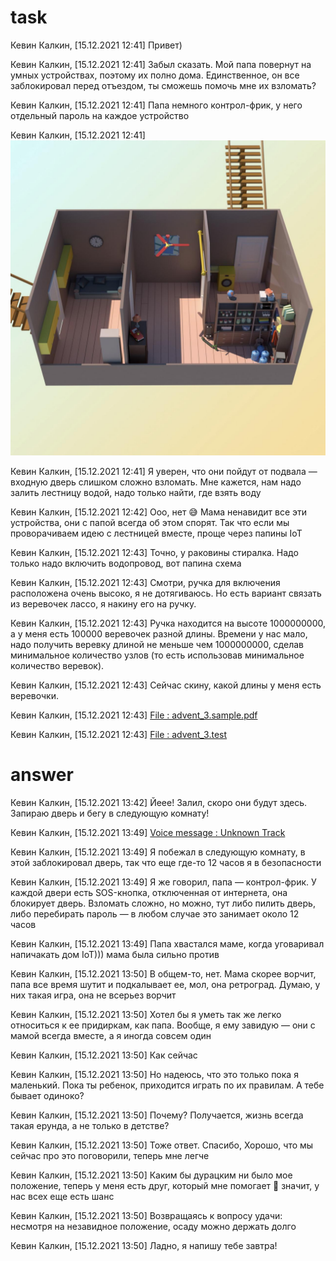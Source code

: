 # task
Кевин Калкин, [15.12.2021 12:41]
Привет)

Кевин Калкин, [15.12.2021 12:41]
Забыл сказать. Мой папа повернут на умных устройствах, поэтому их полно дома.
Единственное, он все заблокировал перед отъездом, ты сможешь помочь мне их взломать?

Кевин Калкин, [15.12.2021 12:41]
Папа немного контрол-фрик, у него отдельный пароль на каждое устройство

Кевин Калкин, [15.12.2021 12:41]
![ Photo ](doc/photo_2021-12-29_13-26-19.jpg)

Кевин Калкин, [15.12.2021 12:41]
Я уверен, что они пойдут от подвала — входную дверь слишком сложно взломать. Мне кажется, нам надо залить лестницу водой, надо только найти, где взять воду

Кевин Калкин, [15.12.2021 12:42]
Ооо, нет 😅 Мама ненавидит все эти устройства, они с папой всегда об этом спорят. Так что если мы проворачиваем идею с лестницей вместе, проще через папины IoT

Кевин Калкин, [15.12.2021 12:43]
Точно, у раковины стиралка. Надо только надо включить водопровод, вот папина схема

Кевин Калкин, [15.12.2021 12:43]
Смотри, ручка для включения расположена очень высоко, я не дотягиваюсь. Но есть вариант связать из веревочек лассо, я накину его на ручку.

Кевин Калкин, [15.12.2021 12:43]
Ручка находится на высоте 1000000000, а у меня есть 100000 веревочек разной длины. Времени у нас мало, надо получить веревку длиной не меньше чем 1000000000, сделав минимальное количество узлов (то есть использовав минимальное количество веревок).

Кевин Калкин, [15.12.2021 12:43]
Сейчас скину, какой длины у меня есть веревочки.

Кевин Калкин, [15.12.2021 12:43]
[ File : advent_3.sample.pdf ](doc/advent_3.sample.pdf)

Кевин Калкин, [15.12.2021 12:43]
[ File : advent_3.test ](advent_3.test)


# answer
Кевин Калкин, [15.12.2021 13:42]
Йеее! Залил, скоро они будут здесь. Запираю дверь и бегу в следующую комнату!

Кевин Калкин, [15.12.2021 13:49]
[ Voice message : Unknown Track ](doc/audio_2021-12-29_13-28-05.ogg)

Кевин Калкин, [15.12.2021 13:49]
Я побежал в следующую комнату, в этой заблокировал дверь, так что еще где-то 12 часов я в безопасности

Кевин Калкин, [15.12.2021 13:49]
Я же говорил, папа — контрол-фрик. У каждой двери есть SOS-кнопка, отключенная от интернета, она блокирует дверь. Взломать сложно, но можно, тут либо пилить дверь, либо перебирать пароль — в любом случае это занимает около 12 часов

Кевин Калкин, [15.12.2021 13:49]
Папа хвастался маме, когда уговаривал напичакать дом IoT))) мама была сильно против

Кевин Калкин, [15.12.2021 13:50]
В общем-то, нет. Мама скорее ворчит, папа все время шутит и подкалывает ее, мол, она ретроград. Думаю, у них такая игра, она не всерьез ворчит

Кевин Калкин, [15.12.2021 13:50]
Хотел бы я уметь так же легко относиться к ее придиркам, как папа. Вообще, я ему завидую — они с мамой всегда вместе, а я иногда совсем один

Кевин Калкин, [15.12.2021 13:50]
Как сейчас

Кевин Калкин, [15.12.2021 13:50]
Но надеюсь, что это только пока я маленький. Пока ты ребенок, приходится играть по их правилам. А тебе бывает одиноко?

Кевин Калкин, [15.12.2021 13:50]
Почему? Получается, жизнь всегда такая ерунда, а не только в детстве?

Кевин Калкин, [15.12.2021 13:50]
Тоже ответ. Спасибо, Хорошо, что мы сейчас про это поговорили, теперь мне легче

Кевин Калкин, [15.12.2021 13:50]
Каким бы дурацким ни было мое положение, теперь у меня есть друг, который мне помогает 🙂 значит, у нас всех еще есть шанс

Кевин Калкин, [15.12.2021 13:50]
Возвращаясь к вопросу удачи: несмотря на незавидное положение, осаду можно держать долго

Кевин Калкин, [15.12.2021 13:50]
Ладно, я напишу тебе завтра!